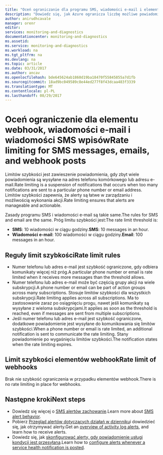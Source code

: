 ```yaml
---
title: "Oceń ograniczanie dla programu SMS, wiadomości e-mail i elementów webhook | Dokumentacja firmy Microsoft"
description: "Dowiedz się, jak Azure ogranicza liczbę możliwe powiadomień programu SMS, wiadomości e-mail lub elementu webhook z grupy akcji."
author: anirudhcavale
manager: orenr
editor: 
services: monitoring-and-diagnostics
documentationcenter: monitoring-and-diagnostics
ms.assetid: 
ms.service: monitoring-and-diagnostics
ms.workload: na
ms.tgt_pltfrm: na
ms.devlang: na
ms.topic: article
ms.date: 03/31/2017
ms.author: ancav
ms.openlocfilehash: bde645624ab1860d19ba18470f55845855a7d1fb
ms.sourcegitcommit: 18ad9bc049589c8e44ed277f8f43dcaa483f3339
ms.translationtype: MT
ms.contentlocale: pl-PL
ms.lasthandoff: 08/29/2017
---
```

# <a name="rate-limiting-for-sms-messages-emails-and-webhook-posts"></a><span data-ttu-id="cb45f-103">Oceń ograniczenie dla elementu webhook, wiadomości e-mail i wiadomości SMS wpisów</span><span class="sxs-lookup"><span data-stu-id="cb45f-103">Rate limiting for SMS messages, emails, and webhook posts</span></span>
<span data-ttu-id="cb45f-104">Limitów szybkości jest zawieszenie powiadomienia, gdy zbyt wiele powiadomienia są wysyłane na adres telefonu komórkowego lub adresu e-mail.</span><span class="sxs-lookup"><span data-stu-id="cb45f-104">Rate limiting is a suspension of notifications that occurs when too many notifications are sent to a particular phone number or email address.</span></span> <span data-ttu-id="cb45f-105">Limitów szybkości zapewnia, że alerty są łatwe w zarządzaniu i możliwością wykonania akcji.</span><span class="sxs-lookup"><span data-stu-id="cb45f-105">Rate limiting ensures that alerts are manageable and actionable.</span></span>

<span data-ttu-id="cb45f-106">Zasady programu SMS i wiadomości e-mail są takie same.</span><span class="sxs-lookup"><span data-stu-id="cb45f-106">The rules for SMS and email are the same.</span></span> <span data-ttu-id="cb45f-107">Próg limitu szybkości jest:</span><span class="sxs-lookup"><span data-stu-id="cb45f-107">The rate limit threshold is:</span></span>

 - <span data-ttu-id="cb45f-108">**SMS**: 10 wiadomości w ciągu godziny.</span><span class="sxs-lookup"><span data-stu-id="cb45f-108">**SMS**: 10 messages in an hour.</span></span>
 - <span data-ttu-id="cb45f-109">**Wiadomości e-mail**: 100 wiadomości w ciągu godziny.</span><span class="sxs-lookup"><span data-stu-id="cb45f-109">**Email**: 100 messages in an hour.</span></span>

## <a name="rate-limit-rules"></a><span data-ttu-id="cb45f-110">Reguły limit szybkości</span><span class="sxs-lookup"><span data-stu-id="cb45f-110">Rate limit rules</span></span>
- <span data-ttu-id="cb45f-111">Numer telefonu lub adres e-mail jest szybkość ograniczone, gdy odbiera komunikaty więcej niż próg.</span><span class="sxs-lookup"><span data-stu-id="cb45f-111">A particular phone number or email is rate limited when it receives more messages than the threshold allows.</span></span>
- <span data-ttu-id="cb45f-112">Numer telefonu lub adres e-mail może być częścią grupy akcji na wiele subskrypcji.</span><span class="sxs-lookup"><span data-stu-id="cb45f-112">A phone number or email can be part of action groups across many subscriptions.</span></span> <span data-ttu-id="cb45f-113">Stosuje limitów szybkości dla wszystkich subskrypcji.</span><span class="sxs-lookup"><span data-stu-id="cb45f-113">Rate limiting applies across all subscriptions.</span></span> <span data-ttu-id="cb45f-114">Ma to zastosowanie zaraz po osiągnięciu progu, nawet jeśli komunikaty są wysyłane z wieloma subskrypcjami.</span><span class="sxs-lookup"><span data-stu-id="cb45f-114">It applies as soon as the threshold is reached, even if messages are sent from multiple subscriptions.</span></span>  
- <span data-ttu-id="cb45f-115">Jeśli numer telefonu lub adres e-mail jest szybkość ograniczone, dodatkowe powiadomienie jest wysyłane do komunikowania się limitów szybkości.</span><span class="sxs-lookup"><span data-stu-id="cb45f-115">When a phone number or email is rate limited, an additional notification is sent to communicate the rate limiting.</span></span> <span data-ttu-id="cb45f-116">Stany powiadomienie po wygaśnięciu limitów szybkości.</span><span class="sxs-lookup"><span data-stu-id="cb45f-116">The notification states when the rate limiting expires.</span></span>

## <a name="rate-limit-of-webhooks"></a><span data-ttu-id="cb45f-117">Limit szybkości elementów webhook</span><span class="sxs-lookup"><span data-stu-id="cb45f-117">Rate limit of webhooks</span></span> ##
<span data-ttu-id="cb45f-118">Brak nie szybkość ograniczenia w przypadku elementów webhook.</span><span class="sxs-lookup"><span data-stu-id="cb45f-118">There is no rate limiting in place for webhooks.</span></span>

## <a name="next-steps"></a><span data-ttu-id="cb45f-119">Następne kroki</span><span class="sxs-lookup"><span data-stu-id="cb45f-119">Next steps</span></span> ##
* <span data-ttu-id="cb45f-120">Dowiedz się więcej o [SMS alertów zachowanie](monitoring-sms-alert-behavior.md).</span><span class="sxs-lookup"><span data-stu-id="cb45f-120">Learn more about [SMS alert behavior](monitoring-sms-alert-behavior.md).</span></span>
* <span data-ttu-id="cb45f-121">Pobierz [Przegląd alertów dotyczących działań w dzienniku](monitoring-overview-alerts.md)i dowiedzieć się, jak otrzymywać alerty.</span><span class="sxs-lookup"><span data-stu-id="cb45f-121">Get an [overview of activity log alerts](monitoring-overview-alerts.md), and learn how to receive alerts.</span></span>  
* <span data-ttu-id="cb45f-122">Dowiedz się, jak [skonfigurować alerty, gdy powiadomienie usługi kondycji jest przesyłana](monitoring-activity-log-alerts-on-service-notifications.md).</span><span class="sxs-lookup"><span data-stu-id="cb45f-122">Learn how to [configure alerts whenever a service health notification is posted](monitoring-activity-log-alerts-on-service-notifications.md).</span></span>
